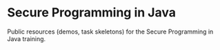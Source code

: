 # Secure Programming in Java

Public resources (demos, task skeletons) for the Secure Programming in Java training.
